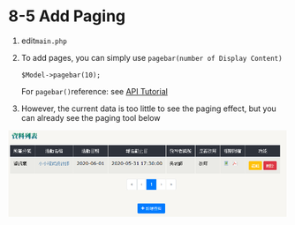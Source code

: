 # 8-5 Add Paging



1. edit`main.php`
2. To add pages, you can simply use `pagebar(number of Display Content)`

   ```text
   $Model->pagebar(10);
   ```

   For `pagebar()`reference: see [API Tutorial](https://xoops.gitbook.io/jill-lazy-framework-api/3.tadmoddata-class/3-5-screen-display/3-5-1-set-pagebar)  

3. However, the current data is too little to see the paging effect, but you can already see the paging tool below  

![](../.gitbook/assets/image%20%285%29.png)

